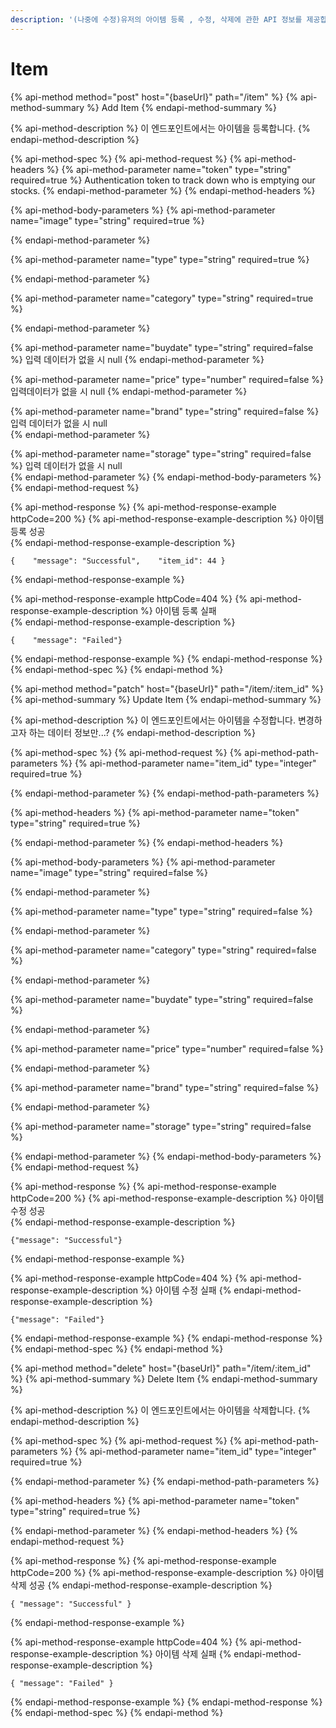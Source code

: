 ```yaml
---
description: '(나중에 수정)유저의 아이템 등록 , 수정, 삭제에 관한 API 정보를 제공합니다.'
---
```


# Item

{% api-method method="post" host="{baseUrl}" path="/item" %}
{% api-method-summary %}
Add Item
{% endapi-method-summary %}

{% api-method-description %}
이 엔드포인트에서는 아이템을 등록합니다. 
{% endapi-method-description %}

{% api-method-spec %}
{% api-method-request %}
{% api-method-headers %}
{% api-method-parameter name="token" type="string" required=true %}
Authentication token to track down who is emptying our stocks.
{% endapi-method-parameter %}
{% endapi-method-headers %}

{% api-method-body-parameters %}
{% api-method-parameter name="image" type="string" required=true %}

{% endapi-method-parameter %}

{% api-method-parameter name="type" type="string" required=true %}

{% endapi-method-parameter %}

{% api-method-parameter name="category" type="string" required=true %}

{% endapi-method-parameter %}

{% api-method-parameter name="buydate" type="string" required=false %}
 입력 데이터가 없을 시 null 
{% endapi-method-parameter %}

{% api-method-parameter name="price" type="number" required=false %}
 입력데이터가 없을 시 null 
{% endapi-method-parameter %}

{% api-method-parameter name="brand" type="string" required=false %}
 입력 데이터가 없을 시 null  
{% endapi-method-parameter %}

{% api-method-parameter name="storage" type="string" required=false %}
 입력 데이터가 없을 시 null  
{% endapi-method-parameter %}
{% endapi-method-body-parameters %}
{% endapi-method-request %}

{% api-method-response %}
{% api-method-response-example httpCode=200 %}
{% api-method-response-example-description %}
 아이템 등록 성공   
{% endapi-method-response-example-description %}

```
{    "message": "Successful",    "item_id": 44 }
```
{% endapi-method-response-example %}

{% api-method-response-example httpCode=404 %}
{% api-method-response-example-description %}
 아이템 등록 실패      
{% endapi-method-response-example-description %}

```
{    "message": "Failed"}
```
{% endapi-method-response-example %}
{% endapi-method-response %}
{% endapi-method-spec %}
{% endapi-method %}

{% api-method method="patch" host="{baseUrl}" path="/item/:item\_id" %}
{% api-method-summary %}
Update Item
{% endapi-method-summary %}

{% api-method-description %}
 이 엔드포인트에서는 아이템을 수정합니다.  변경하고자 하는 데이터 정보만...? 
{% endapi-method-description %}

{% api-method-spec %}
{% api-method-request %}
{% api-method-path-parameters %}
{% api-method-parameter name="item\_id" type="integer" required=true %}

{% endapi-method-parameter %}
{% endapi-method-path-parameters %}

{% api-method-headers %}
{% api-method-parameter name="token" type="string" required=true %}

{% endapi-method-parameter %}
{% endapi-method-headers %}

{% api-method-body-parameters %}
{% api-method-parameter name="image" type="string" required=false %}

{% endapi-method-parameter %}

{% api-method-parameter name="type" type="string" required=false %}

{% endapi-method-parameter %}

{% api-method-parameter name="category" type="string" required=false %}

{% endapi-method-parameter %}

{% api-method-parameter name="buydate" type="string" required=false %}

{% endapi-method-parameter %}

{% api-method-parameter name="price" type="number" required=false %}

{% endapi-method-parameter %}

{% api-method-parameter name="brand" type="string" required=false %}

{% endapi-method-parameter %}

{% api-method-parameter name="storage" type="string" required=false %}

{% endapi-method-parameter %}
{% endapi-method-body-parameters %}
{% endapi-method-request %}

{% api-method-response %}
{% api-method-response-example httpCode=200 %}
{% api-method-response-example-description %}
 아이템 수정 성공   
{% endapi-method-response-example-description %}

```
{"message": "Successful"}
```
{% endapi-method-response-example %}

{% api-method-response-example httpCode=404 %}
{% api-method-response-example-description %}
 아이템 수정 실패
{% endapi-method-response-example-description %}

```
{"message": "Failed"}
```
{% endapi-method-response-example %}
{% endapi-method-response %}
{% endapi-method-spec %}
{% endapi-method %}

{% api-method method="delete" host="{baseUrl}" path="/item/:item\_id" %}
{% api-method-summary %}
Delete Item
{% endapi-method-summary %}

{% api-method-description %}
이 엔드포인트에서는 아이템을 삭제합니다.
{% endapi-method-description %}

{% api-method-spec %}
{% api-method-request %}
{% api-method-path-parameters %}
{% api-method-parameter name="item\_id" type="integer" required=true %}

{% endapi-method-parameter %}
{% endapi-method-path-parameters %}

{% api-method-headers %}
{% api-method-parameter name="token" type="string" required=true %}

{% endapi-method-parameter %}
{% endapi-method-headers %}
{% endapi-method-request %}

{% api-method-response %}
{% api-method-response-example httpCode=200 %}
{% api-method-response-example-description %}
 아이템 삭제 성공
{% endapi-method-response-example-description %}

```
{ "message": "Successful" }
```
{% endapi-method-response-example %}

{% api-method-response-example httpCode=404 %}
{% api-method-response-example-description %}
 아이템 삭제 실패 
{% endapi-method-response-example-description %}

```
{ "message": "Failed" }
```
{% endapi-method-response-example %}
{% endapi-method-response %}
{% endapi-method-spec %}
{% endapi-method %}




